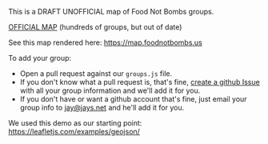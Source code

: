 This is a DRAFT UNOFFICIAL map of Food Not Bombs groups.

[OFFICIAL MAP](http://foodnotbombs.net) (hundreds of groups, but out of date)

See this map rendered here: https://map.foodnotbombs.us

To add your group:
* Open a pull request against our `groups.js` file.
* If you don't know what a pull request is, that's fine, [create a github Issue](https://github.com/jhannah-netlify/map.foodnotbombs.us/issues) with all your group information and we'll add it for you.
* If you don't have or want a github account that's fine, just email your group info to jay@jays.net and he'll add it for you.

We used this demo as our starting point: https://leafletjs.com/examples/geojson/

